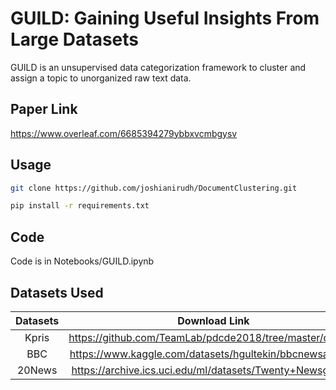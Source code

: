 
# GUILD: Gaining Useful Insights From Large Datasets

GUILD is an unsupervised data categorization framework to cluster and assign a topic to unorganized raw text data.




## Paper Link
https://www.overleaf.com/6685394279ybbxvcmbgysv
## Usage
```bash
git clone https://github.com/joshianirudh/DocumentClustering.git
```
```bash
pip install -r requirements.txt
```
## Code
Code is in Notebooks/GUILD.ipynb

## Datasets Used
| Datasets| Download Link  |
| :---:   | :-: |
| Kpris |https://github.com/TeamLab/pdcde2018/tree/master/dataset|
| BBC |https://www.kaggle.com/datasets/hgultekin/bbcnewsarchive |
| 20News |https://archive.ics.uci.edu/ml/datasets/Twenty+Newsgroups |

